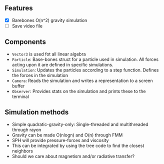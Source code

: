 ## Features
- [x] Barebones O(n^2) gravity simulation
- [ ] Save video file

## Components
- `Vector3` is used fot all linear algebra
- `Particle`: Base-bones struct for a particle used in simulation. All forces acting upon it are defined in specific simulations.
- `Simulation`: Updates the particles according to a step function. Defines the forces in the simulation
- `Camera`: Reads the simulation and writes a representation to a screen buffer
- `Observer`: Provides stats on the simulation and prints these to the terminal

## Simulation methods
- Simple quadratic-gravity-only: Single-threaded and multithreaded through rayon
- Gravity can be made O(nlogn) and O(n) through FMM
- SPH will provide pressure-forces and viscosity
- This can be integrated by using the tree code to find the closest neighbors
- Should we care about magnetism and/or radiative transfer?